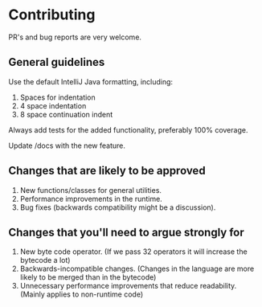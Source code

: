 # Contributing

PR's and bug reports are very welcome.

## General guidelines

Use the default IntelliJ Java formatting, including:

1. Spaces for indentation
2. 4 space indentation
3. 8 space continuation indent

Always add tests for the added functionality, preferably 100% coverage.

Update /docs with the new feature.

## Changes that are likely to be approved

1. New functions/classes for general utilities.
2. Performance improvements in the runtime.
3. Bug fixes (backwards compatibility might be a discussion).

## Changes that you'll need to argue strongly for

1. New byte code operator. (If we pass 32 operators it will increase the bytecode a lot)
2. Backwards-incompatible changes. (Changes in the language are more likely to be merged than in the bytecode)
3. Unnecessary performance improvements that reduce readability. (Mainly applies to non-runtime code)
